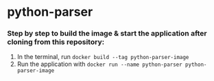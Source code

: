# python-parser

### Step by step to build the image & start the application after cloning from this repository:
1. In the terminal, run ``` docker build --tag python-parser-image ```
2. Run the application with ```docker run --name python-parser python-parser-image```
